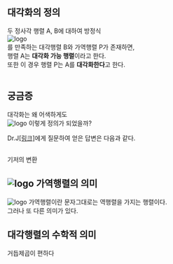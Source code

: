 ## 대각화의 정의
두 정사각 행렬 A, B에 대하여 방정식  
![logo](http://www.sciweavers.org/upload/Tex2Img_1567946186/render.png)  
를 만족하는 대각행렬 B와 가역행렬 P가 존재하면,  
행렬 A는 **대각화 가능 행렬**이라고 한다.  
또한 이 경우 행렬 P는 A를 **대각화한다**고 한다.  
<br/>
## 궁금증
대각화는 왜 어색하게도  
![logo](http://www.sciweavers.org/upload/Tex2Img_1567946186/render.png) 
이렇게 정의가 되었을까?  
  
Dr.J[[링크]](https://jryoungw.github.io/)에게 질문하여 얻은 답변은 다음과 같다.
  
##
기저의 변환
  
## ![logo](http://www.sciweavers.org/upload/Tex2Img_1567946741/render.png) 가역행렬의 의미
![logo](http://www.sciweavers.org/upload/Tex2Img_1567946741/render.png) 가역행렬이란 문자그대로는 역행렬을 가지는 행렬이다.  
그러나 또 다른 의미가 있다.
  

  
## 대각행렬의 수학적 의미
거듭제곱이 편하다
